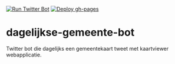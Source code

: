 [![Run Twitter Bot](https://github.com/arbakker/dagelijkse-gemeente-bot/actions/workflows/run-twitter-bot.yml/badge.svg)](https://github.com/arbakker/dagelijkse-gemeente-bot/actions/workflows/run-twitter-bot.yml)
[![Deploy gh-pages](https://github.com/arbakker/dagelijkse-gemeente-bot/actions/workflows/deploy-to-gh-pages.yml/badge.svg)](https://github.com/arbakker/dagelijkse-gemeente-bot/actions/workflows/deploy-to-gh-pages.yml)


# dagelijkse-gemeente-bot

Twitter bot die dagelijks een gemeentekaart tweet met kaartviewer webapplicatie. 
